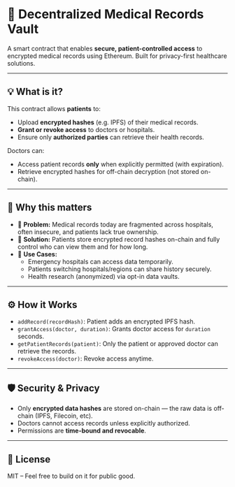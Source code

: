 # 🏥 Decentralized Medical Records Vault

A smart contract that enables **secure, patient-controlled access** to encrypted medical records using Ethereum. Built for privacy-first healthcare solutions. 
 
---
 
## 💡 What is it?
 
This contract allows **patients** to:  
 
- Upload **encrypted hashes** (e.g. IPFS) of their medical records.   
- **Grant or revoke access** to doctors or hospitals. 
- Ensure only **authorized parties** can retrieve their health records.   

Doctors can:

- Access patient records **only** when explicitly permitted (with expiration).
- Retrieve encrypted hashes for off-chain decryption (not stored on-chain).

---

## 🎯 Why this matters

- 🧩 **Problem:** Medical records today are fragmented across hospitals, often insecure, and patients lack true ownership.
- 🔐 **Solution:** Patients store encrypted record hashes on-chain and fully control who can view them and for how long.
- 🧠 **Use Cases:**
  - Emergency hospitals can access data temporarily.
  - Patients switching hospitals/regions can share history securely.
  - Health research (anonymized) via opt-in data vaults. 

---

## ⚙️ How it Works

- `addRecord(recordHash)`: Patient adds an encrypted IPFS hash.
- `grantAccess(doctor, duration)`: Grants doctor access for `duration` seconds.
- `getPatientRecords(patient)`: Only the patient or approved doctor can retrieve the records.
- `revokeAccess(doctor)`: Revoke access anytime.

---

## 🛡️ Security & Privacy

- Only **encrypted data hashes** are stored on-chain — the raw data is off-chain (IPFS, Filecoin, etc).
- Doctors cannot access records unless explicitly authorized.
- Permissions are **time-bound and revocable**.

---

## 📜 License

MIT – Feel free to build on it for public good.
